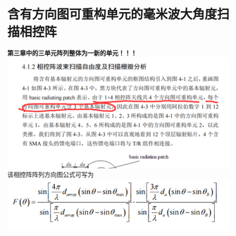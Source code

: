 # 含有方向图可重构单元的毫米波大角度扫描相控阵

**第三章中的三单元阵列整体为一新的单元！！！**
![三单元阵列整体为一新的单元](/imgs/2023-10-12/YBdTtS6rxBl4a3rc.png)
该相控阵阵列方向图公式可写为
![该阵列方向图公式](/imgs/2023-10-13/6viyTdQNb2OCXM6p.png)

<!--stackedit_data:
eyJoaXN0b3J5IjpbLTYwMjU5NDQ4MSw2NzYyODQ2OTUsLTIwMj
Y4NDg1MjVdfQ==
-->